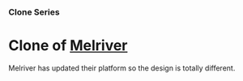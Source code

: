 ### Clone Series

# Clone of [Melriver](https://melriver.com/studio)

Melriver has updated their platform so the design is totally different. 

